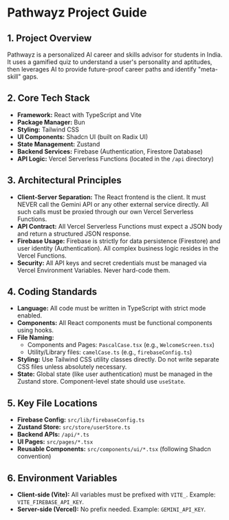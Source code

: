 # Pathwayz Project Guide

## 1. Project Overview
Pathwayz is a personalized AI career and skills advisor for students in India. It uses a gamified quiz to understand a user's personality and aptitudes, then leverages AI to provide future-proof career paths and identify "meta-skill" gaps.

## 2. Core Tech Stack
- **Framework:** React with TypeScript and Vite
- **Package Manager:** Bun
- **Styling:** Tailwind CSS
- **UI Components:** Shadcn UI (built on Radix UI)
- **State Management:** Zustand
- **Backend Services:** Firebase (Authentication, Firestore Database)
- **API Logic:** Vercel Serverless Functions (located in the `/api` directory)

## 3. Architectural Principles
- **Client-Server Separation:** The React frontend is the client. It must NEVER call the Gemini API or any other external service directly. All such calls must be proxied through our own Vercel Serverless Functions.
- **API Contract:** All Vercel Serverless Functions must expect a JSON body and return a structured JSON response.
- **Firebase Usage:** Firebase is strictly for data persistence (Firestore) and user identity (Authentication). All complex business logic resides in the Vercel Functions.
- **Security:** All API keys and secret credentials must be managed via Vercel Environment Variables. Never hard-code them.

## 4. Coding Standards
- **Language:** All code must be written in TypeScript with strict mode enabled.
- **Components:** All React components must be functional components using hooks.
- **File Naming:**
    - Components and Pages: `PascalCase.tsx` (e.g., `WelcomeScreen.tsx`)
    - Utility/Library files: `camelCase.ts` (e.g., `firebaseConfig.ts`)
- **Styling:** Use Tailwind CSS utility classes directly. Do not write separate CSS files unless absolutely necessary.
- **State:** Global state (like user authentication) must be managed in the Zustand store. Component-level state should use `useState`.

## 5. Key File Locations
- **Firebase Config:** `src/lib/firebaseConfig.ts`
- **Zustand Store:** `src/store/userStore.ts`
- **Backend APIs:** `/api/*.ts`
- **UI Pages:** `src/pages/*.tsx`
- **Reusable Components:** `src/components/ui/*.tsx` (following Shadcn convention)

## 6. Environment Variables
- **Client-side (Vite):** All variables must be prefixed with `VITE_`. Example: `VITE_FIREBASE_API_KEY`.
- **Server-side (Vercel):** No prefix needed. Example: `GEMINI_API_KEY`.